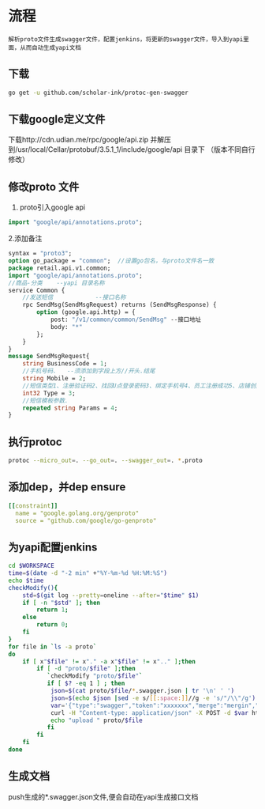 # 流程

    解析proto文件生成swagger文件，配置jenkins，将更新的swagger文件，导入到yapi里面，从而自动生成yapi文档
## 下载

```sh
go get -u github.com/scholar-ink/protoc-gen-swagger
```
## 下载google定义文件

下载http://cdn.udian.me/rpc/google/api.zip 并解压到/usr/local/Cellar/protobuf/3.5.1_1/include/google/api 目录下 （版本不同自行修改）
## 修改proto 文件

1. proto引入google api
```protobuf
import "google/api/annotations.proto";
```
2.添加备注

```protobuf
syntax = "proto3";
option go_package = "common";  //设置go包名，与proto文件名一致
package retail.api.v1.common;
import "google/api/annotations.proto";
//商品-分类    --yapi 目录名称
service Common {
    //发送短信            --接口名称
    rpc SendMsg(SendMsgRequest) returns (SendMsgResponse) {
        option (google.api.http) = {
            post: "/v1/common/common/SendMsg" --接口地址
            body: "*"
        };
    }
}
message SendMsgRequest{
    string BusinessCode = 1;
    //手机号码.   --须添加到字段上方//开头.结尾
    string Mobile = 2;
    //短信类型1、注册验证码2、找回U点登录密码3、绑定手机号4、员工注册成功5、店铺创建成功6、商家注册成功.
    int32 Type = 3;
    //短信模板参数.
    repeated string Params = 4;
}

```
## 执行protoc

```bash
protoc --micro_out=. --go_out=. --swagger_out=. *.proto
```

## 添加dep，并dep ensure

```yaml
[[constraint]]
  name = "google.golang.org/genproto"
  source = "github.com/google/go-genproto"
```

## 为yapi配置jenkins

```bash
cd $WORKSPACE
time=$(date -d "-2 min" +"%Y-%m-%d %H:%M:%S")
echo $time
checkModify(){
    std=$(git log --pretty=oneline --after="$time" $1)
    if [ -n "$std" ]; then
        return 1;
    else
        return 0;
    fi
}
for file in `ls -a proto`
do
    if [ x"$file" != x"." -a x"$file" != x".." ];then
        if [ -d "proto/$file" ];then
           `checkModify "proto/$file"`
           if [ $? -eq 1 ] ; then
            json=$(cat proto/$file/*.swagger.json | tr '\n' ' ')
            json=$(echo $json |sed -e s/[[:space:]]//g -e 's/"/\\"/g')
            var='{"type":"swagger","token":"xxxxxxx","merge":"mergin","json":"'$json'"}'
            curl -H "Content-type: application/json" -X POST -d $var http://test.yapi.udian.me/api/open/import_data
            echo "upload " proto/$file
           fi
        fi
    fi
done
```
## 生成文档

push生成的*.swagger.json文件,便会自动在yapi生成接口文档
